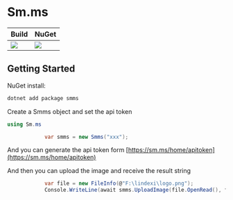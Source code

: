 # Sm.ms

| Build | NuGet |
|--|--|
|![](https://github.com/lindexi/Sm.ms/workflows/.NET%20Core/badge.svg)|[![](https://img.shields.io/nuget/v/smms)](https://www.nuget.org/packages/smms)|

## Getting Started

NuGet install:

```csharp
dotnet add package smms 
```

Create a Smms object and set the api token

```csharp
using Sm.ms

            var smms = new Smms("xxx");
```

And you can generate the api token form [https://sm.ms/home/apitoken](https://sm.ms/home/apitoken)

And then you can upload the image and receive the result string

```csharp
            var file = new FileInfo(@"F:\lindexi\logo.png");
            Console.WriteLine(await smms.UploadImage(file.OpenRead(), file.Name));
```
